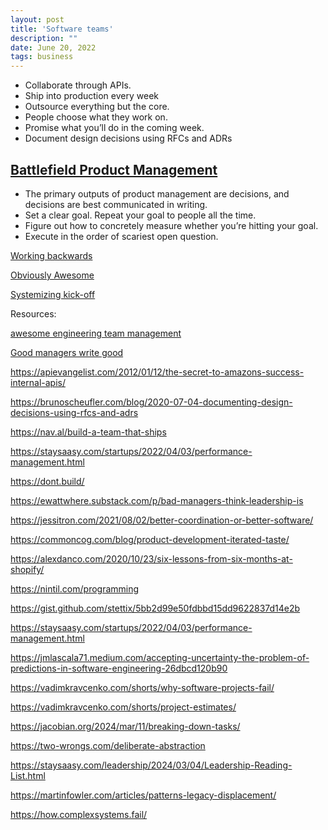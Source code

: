 ```yaml
---
layout: post
title: 'Software teams'
description: ""
date: June 20, 2022
tags: business
---
```


- Collaborate through APIs.
- Ship into production every week
- Outsource everything but the core.
- People choose what they work on.
- Promise what you’ll do in the coming week.
- Document design decisions using RFCs and ADRs

## [Battlefield Product Management](https://staysaasy.com/product/2022/06/01/battlefield-product-management.html)
- The primary outputs of product management are decisions, and decisions are best communicated in writing.
- Set a clear goal. Repeat your goal to people all the time.
- Figure out how to concretely measure whether you’re hitting your goal.
- Execute in the order of scariest open question.

[Working backwards](https://commoncog.com/blog/working-backwards/)

[Obviously Awesome](https://commoncog.com/blog/obviously-awesome/)

[Systemizing kick-off](https://world.hey.com/rjs/15-systemizing-kick-off-c05bbbf2)

Resources:

[awesome engineering team management](https://github.com/kdeldycke/awesome-engineering-team-management)

[Good managers write good](https://staysaasy.com/management/2022/07/10/Writing-Management.html)

https://apievangelist.com/2012/01/12/the-secret-to-amazons-success-internal-apis/

https://brunoscheufler.com/blog/2020-07-04-documenting-design-decisions-using-rfcs-and-adrs

https://nav.al/build-a-team-that-ships

https://staysaasy.com/startups/2022/04/03/performance-management.html

https://dont.build/

https://ewattwhere.substack.com/p/bad-managers-think-leadership-is

https://jessitron.com/2021/08/02/better-coordination-or-better-software/

https://commoncog.com/blog/product-development-iterated-taste/

https://alexdanco.com/2020/10/23/six-lessons-from-six-months-at-shopify/

https://nintil.com/programming

https://gist.github.com/stettix/5bb2d99e50fdbbd15dd9622837d14e2b

https://staysaasy.com/startups/2022/04/03/performance-management.html

https://jmlascala71.medium.com/accepting-uncertainty-the-problem-of-predictions-in-software-engineering-26dbcd120b90

https://vadimkravcenko.com/shorts/why-software-projects-fail/

https://vadimkravcenko.com/shorts/project-estimates/

https://jacobian.org/2024/mar/11/breaking-down-tasks/

https://two-wrongs.com/deliberate-abstraction

https://staysaasy.com/leadership/2024/03/04/Leadership-Reading-List.html

https://martinfowler.com/articles/patterns-legacy-displacement/

https://how.complexsystems.fail/
